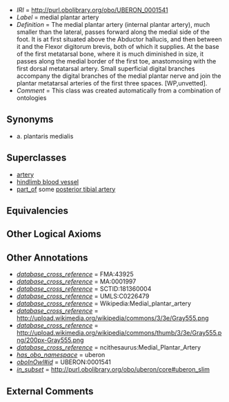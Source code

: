  * *IRI* = http://purl.obolibrary.org/obo/UBERON_0001541
 * *Label* = medial plantar artery
 * *Definition* = The medial plantar artery (internal plantar artery), much smaller than the lateral, passes forward along the medial side of the foot. It is at first situated above the Abductor hallucis, and then between it and the Flexor digitorum brevis, both of which it supplies. At the base of the first metatarsal bone, where it is much diminished in size, it passes along the medial border of the first toe, anastomosing with the first dorsal metatarsal artery. Small superficial digital branches accompany the digital branches of the medial plantar nerve and join the plantar metatarsal arteries of the first three spaces. [WP,unvetted].
 * *Comment* = This class was created automatically from a combination of ontologies

## Synonyms

 * a. plantaris medialis

## Superclasses

 * [artery](../../UBERON/37/UBERON_0001637.md)
 * [hindlimb blood vessel](../../UBERON/16/UBERON_0003516.md)
 * [part_of](../../BFO/50/BFO_0000050.md) some [posterior tibial artery](../../UBERON/38/UBERON_0001538.md)

## Equivalencies


## Other Logical Axioms


## Other Annotations

 * *[database_cross_reference](../../ef/oboInOwl#hasDbXref.md)* = FMA:43925
 * *[database_cross_reference](../../ef/oboInOwl#hasDbXref.md)* = MA:0001997
 * *[database_cross_reference](../../ef/oboInOwl#hasDbXref.md)* = SCTID:181360004
 * *[database_cross_reference](../../ef/oboInOwl#hasDbXref.md)* = UMLS:C0226479
 * *[database_cross_reference](../../ef/oboInOwl#hasDbXref.md)* = Wikipedia:Medial_plantar_artery
 * *[database_cross_reference](../../ef/oboInOwl#hasDbXref.md)* = http://upload.wikimedia.org/wikipedia/commons/3/3e/Gray555.png
 * *[database_cross_reference](../../ef/oboInOwl#hasDbXref.md)* = http://upload.wikimedia.org/wikipedia/commons/thumb/3/3e/Gray555.png/200px-Gray555.png
 * *[database_cross_reference](../../ef/oboInOwl#hasDbXref.md)* = ncithesaurus:Medial_Plantar_Artery
 * *[has_obo_namespace](../../ce/oboInOwl#hasOBONamespace.md)* = uberon
 * *[oboInOwl#id](../../id/oboInOwl#id.md)* = UBERON:0001541
 * *[in_subset](../../et/oboInOwl#inSubset.md)* = http://purl.obolibrary.org/obo/uberon/core#uberon_slim

## External Comments

